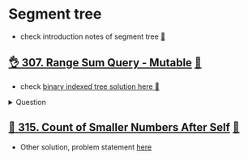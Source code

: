 # Segment tree
- check introduction notes of segment tree [:notebook:](../../basics/segment_tree.md)

## [:ok_hand: 307. Range Sum Query - Mutable](https://leetcode.com/problems/range-sum-query-mutable/) [:dart:](range_sum_query_mutable_segmenttree.h)
- check [binary indexed tree solution here :dart:](../binary_indexed_tree/range_sum_query_mutable_binary_indexed_tree.h)

<details><summary markdown="span">Question</summary>

```markdown
Given an integer array nums, handle multiple queries of the following types:

- Update the value of an element in nums.
- Calculate the sum of the elements of nums between indices left and right inclusive where left <= right.

- Implement the NumArray class:
- `NumArray(int[] nums)`
    - Initializes the object with the integer array nums.
- `void update(int index, int val)`
    - Updates the value of nums[index] to be val.
- `int sumRange(int left, int right)`
    - Returns the sum of the elements of nums between indices left and right inclusive (i.e. `nums[left] + nums[left + 1] + ... + nums[right]`).
```
</details>



## [:exploding_head: 315. Count of Smaller Numbers After Self](https://leetcode.com/problems/count-of-smaller-numbers-after-self/) [:dart:](cnt_smaller_num_after_self_segmenttree.h)
- Other solution, problem statement [here](../sorting/README.md#bulb-315-count-of-smaller-numbers-after-selfhttpsleetcodecomproblemscount-of-smaller-numbers-after-self-dartcntsmallernumafterselfmergesorth)
